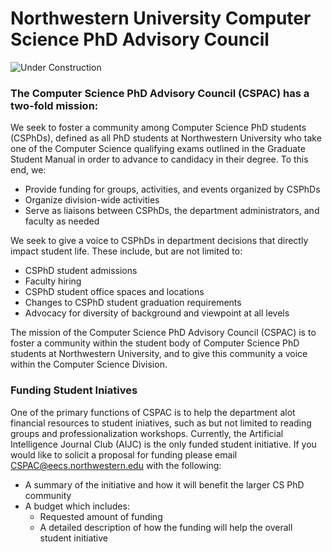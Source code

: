 # Northwestern University Computer Science PhD Advisory Council
![Under Construction](http://www.animatedgif.net/underconstruction/5consbar2_e0.gif)

### The Computer Science PhD Advisory Council (CSPAC) has a two-fold mission:
We seek to foster a community among Computer Science PhD students (CSPhDs), defined as all PhD students at Northwestern University who take one of the Computer Science qualifying exams outlined in the Graduate Student Manual in order to advance to candidacy in their degree. To this end, we:
* Provide funding for groups, activities, and events organized by CSPhDs
* Organize division-wide activities
* Serve as liaisons between CSPhDs, the department administrators, and faculty as needed

We seek to give a voice to CSPhDs in department decisions that directly impact student life. These include, but are not limited to:
* CSPhD student admissions
* Faculty hiring
* CSPhD student office spaces and locations
* Changes to CSPhD student graduation requirements
* Advocacy for diversity of background and viewpoint at all levels

The mission of the Computer Science PhD Advisory Council (CSPAC) is to foster a community within the student body of Computer Science 
PhD students at Northwestern University, and to give this community a voice within the Computer Science Division.

### Funding Student Iniatives
One of the primary functions of CSPAC is to help the department alot
financial resources to student iniatives, such as but not limited to
reading groups and professionalization workshops. Currently,
the Artificial Intelligence Journal Club (AIJC) is the only funded
student initiative. If you would like to solicit a proposal for funding
please email [CSPAC@eecs.northwestern.edu](CSPAC@eecs.northwestern.edu) with the following:
* A summary of the initiative and how it will benefit the larger CS PhD community
* A budget which includes: 
	* Requested amount of funding
	* A detailed description of how the funding will help the overall student initiative


